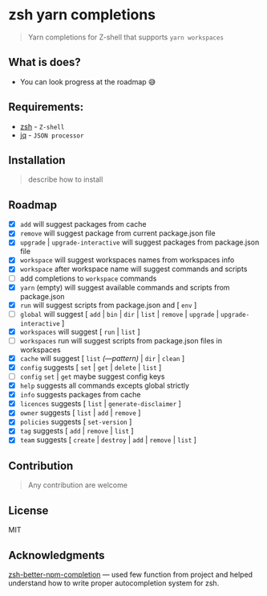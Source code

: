 # zsh yarn completions
> Yarn completions for Z-shell that supports `yarn workspaces`

## What is does?
- You can look progress at the roadmap 😅

## Requirements:
  - [zsh](https://github.com/zsh-users/zsh) - `Z-shell`
  - [jq](https://stedolan.github.io/jq/) - `JSON processor`

## Installation
> describe how to install

## Roadmap
- [x] `add` will suggest packages from cache
- [x] `remove` will suggest package from current package.json file
- [x] `upgrade` | `upgrade-interactive` will suggest packages from package.json file
- [x] `workspace` will suggest workspaces names from workspaces info 
- [x] `workspace` after workspace name will suggest commands and scripts
- [ ] add completions to `workspace` commands
- [x] `yarn` (empty) will suggest available commands and scripts from package.json
- [x] `run` will suggest scripts from package.json and [ `env` ]
- [ ] `global` will suggest [ `add` | `bin` | `dir` | `list` | `remove` | `upgrade` | `upgrade-interactive` ]
- [x] `workspaces` will suggest [ `run` | `list` ]
- [ ] `workspaces` run will suggest scripts from package.json files in workspaces
- [x] `cache` will suggest [ `list` *(—pattern)* | `dir` | `clean` ]
- [x] `config` suggests [ `set` | `get` | `delete` | `list` ]
- [ ] `config` `set` | `get` maybe suggest config keys
- [x] `help` suggests all commands excepts global strictly
- [x] `info` suggests packages from cache
- [x] `licences` suggests [ `list` | `generate-disclaimer` ]
- [x] `owner` suggests [ `list` | `add` | `remove` ]
- [x] `policies` suggests [ `set-version` ]
- [x] `tag` suggests [ `add` | `remove` | `list` ]
- [x] `team` suggests [ `create` | `destroy` | `add` | `remove` | `list` ]
 
## Contribution
> Any contribution are welcome

## License
MIT

## Acknowledgments 
[zsh-better-npm-completion](https://github.com/lukechilds/zsh-better-npm-completion) — used few function from project and helped understand how to write proper autocompletion system for zsh.
